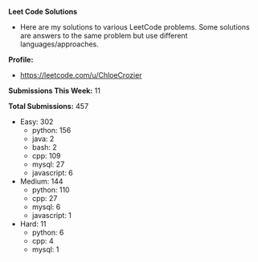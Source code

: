 **Leet Code Solutions**

- Here are my solutions to various LeetCode problems. Some solutions are answers to the same problem but use different languages/approaches.

**Profile:**

- https://leetcode.com/u/ChloeCrozier

**Submissions This Week:** 11

**Total Submissions:** 457
- Easy: 302
  - python: 156
  - java: 2
  - bash: 2
  - cpp: 109
  - mysql: 27
  - javascript: 6
- Medium: 144
  - python: 110
  - cpp: 27
  - mysql: 6
  - javascript: 1
- Hard: 11
  - python: 6
  - cpp: 4
  - mysql: 1